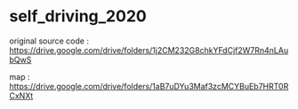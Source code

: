 # self_driving_2020

original source code : https://drive.google.com/drive/folders/1j2CM232G8chkYFdCjf2W7Rn4nLAubQwS

map : https://drive.google.com/drive/folders/1aB7uDYu3Maf3zcMCYBuEb7HRT0RCxNXt

